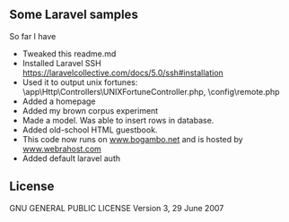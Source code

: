 
## Some Laravel samples

So far I have

- Tweaked this readme.md
- Installed Laravel SSH https://laravelcollective.com/docs/5.0/ssh#installation
- Used it to output unix fortunes: \app\Http\Controllers\UNIXFortuneController.php, \config\remote.php
- Added a homepage
- Added my brown corpus experiment
- Made a model. Was able to insert rows in database.
- Added old-school HTML guestbook.
- This code now runs on www.bogambo.net and is hosted by www.webrahost.com
- Added default laravel auth

## License

 GNU GENERAL PUBLIC LICENSE
                       Version 3, 29 June 2007

